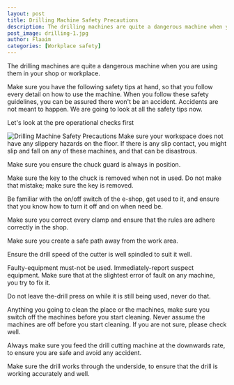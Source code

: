 ```yaml
---
layout: post
title: Drilling Machine Safety Precautions
description: The drilling machines are quite a dangerous machine when you are using them in your shop or workplace.
post_image: drilling-1.jpg
author: Flaaim
categories: [Workplace safety]
---
```


The drilling machines are quite a dangerous machine when you are using them in your shop or workplace. 

Make sure you have the following safety tips at hand, so that you follow every detail on how to use the machine. When you follow these safety guidelines, you can be assured there won't be an accident. Accidents are not meant to happen. We are going to look at all the safety tips now.<p>Let's look at the pre operational checks first 
 
![Drilling Machine Safety Precautions](https://safetyworkblog.com/drilling-1.jpg)
Make sure your workspace does not have any slippery hazards on the floor. If there is any slip contact, you might slip and fall on any of these machines, and that can be disastrous. 

Make sure you ensure the chuck guard is always in position. 

Make sure the key to the chuck is removed when not in used. Do not make that mistake; make sure the key is removed.

Be familiar with the on/off switch of the e-shop, get used to it, and ensure that you know how to turn it off and on when need be.

Make sure you correct every clamp and ensure that the rules are adhere correctly in the shop.

Make sure you create a safe path away from the work area.

Ensure the drill speed of the cutter is well spindled to suit it well.

Faulty-equipment must-not be used. Immediately-report suspect equipment. Make sure that at the slightest error of fault on any machine, you try to fix it. 

Do not leave the-drill press on while it is still being used, never do that.

Anything you going to clean the place or the machines, make sure you switch off the machines before you start cleaning. Never assume the machines are off before you start cleaning. If you are not sure, please check well. 

Always make sure you feed the drill cutting machine at the downwards rate, to ensure you are safe and avoid any accident. 

Make sure the drill works through the underside, to ensure that the drill is working accurately and well.
